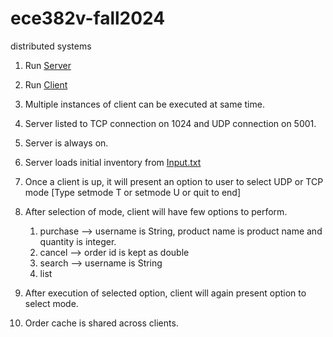 # ece382v-fall2024
distributed systems

1. Run  [Server](src/main/java/org/ece382vfall2024/asg1/server/Server.java)
2. Run [Client](src/main/java/org/ece382vfall2024/asg1/client/Client.java)
3. Multiple instances of client can be executed at same time.
4. Server listed to TCP connection on 1024 and UDP connection on 5001.
5. Server is always on.
6. Server loads initial inventory from [Input.txt](src/main/resources/Input.txt)
7. Once a client is up, it will present an option to user to select UDP or TCP mode [Type setmode T or setmode U or quit to end]
8. After selection of mode, client will have few options to perform.
   
     1. purchase <user-name> <product-name> <quantity> --> username is String, product name is product name and quantity is integer.
     2. cancel <order-id> --> order id is kept as double
     3. search <user-name> --> username is String
     4. list

9. After execution of selected option, client will again present option to select mode.
10. Order cache is shared across clients.
